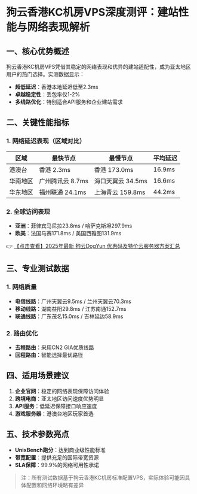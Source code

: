 # 狗云香港KC机房VPS深度测评：建站性能与网络表现解析

## 一、核心优势概述
狗云香港KC机房VPS凭借其稳定的网络表现和优异的建站适配性，成为亚太地区用户的热门选择。实测数据显示：
- **超低延迟**：香港本地延迟低至2.3ms
- **卓越稳定性**：丢包率仅1-2%
- **多线路优化**：特别适合API服务和企业建站需求

## 二、关键性能指标
### 1. 网络延迟表现（区域对比）
| 区域       | 最快节点               | 最慢节点                 | 平均延迟 |
|------------|------------------------|--------------------------|----------|
| 港澳台     | 香港 2.3ms            | 香港 173.0ms             | 16.9ms   |
| 华南地区   | 广州腾讯云 8.7ms       | 海口天翼云 34.5ms        | 16.6ms   |
| 华东地区   | 福州联通 24.1ms        | 上海青云 159.8ms         | 44.2ms   |

### 2. 全球访问表现
- **亚洲**：菲律宾马尼拉23.8ms / 哈萨克斯坦297.9ms
- **欧美**：法国马赛171.8ms / 美国西雅图131.9ms

👉 [【点击查看】2025年最新 狗云DogYun 优惠码及特价云服务器方案汇总](https://bit.ly/DogYun)

## 三、专业测试数据
### 1. 网络质量
- **电信线路**：广州天翼云9.5ms / 兰州天翼云70.3ms
- **移动线路**：湖南益阳29.8ms / 江苏南通152.7ms
- **联通线路**：广东茂名15.0ms / 吉林延边58.9ms

### 2. 路由优化
- **去程路由**：采用CN2 GIA优质线路
- **回程路由**：智能选择最优路径

## 四、适用场景建议
1. **企业官网**：稳定的网络表现保障访问体验
2. **跨境电商**：亚太地区访问速度优势明显
3. **API服务**：低延迟保障接口响应速度
4. **游戏服务器**：港澳台地区玩家首选

## 五、技术参数亮点
- **UnixBench跑分**：达到商业级性能标准
- **带宽配置**：提供充足的国际带宽资源
- **SLA保障**：99.9%的网络可用性承诺

> 注：所有测试数据基于狗云香港KC机房标准配置VPS，实际体验可能因具体配置和网络环境略有差异